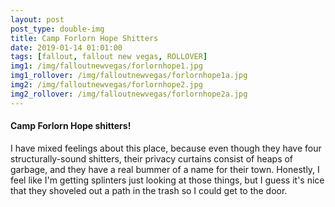 ```yaml
---
layout: post
post_type: double-img
title: Camp Forlorn Hope Shitters
date: 2019-01-14 01:01:00
tags: [fallout, fallout new vegas, ROLLOVER]
img1: /img/falloutnewvegas/forlornhope1.jpg
img1_rollover: /img/falloutnewvegas/forlornhope1a.jpg
img2: /img/falloutnewvegas/forlornhope2.jpg
img2_rollover: /img/falloutnewvegas/forlornhope2a.jpg
---
```

#### Camp Forlorn Hope shitters!

I have mixed feelings about this place, because even though they have four structurally-sound shitters, their privacy curtains consist of heaps of garbage, and they have a real bummer of a name for their town. Honestly, I feel like I'm getting splinters just looking at those things, but I guess it's nice that they shoveled out a path in the trash so I could get to the door.
